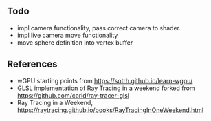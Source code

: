 ## Todo

- impl camera functionality, pass correct camera to shader.
- impl live camera move functionality
- move sphere definition into vertex buffer

## References

- wGPU starting points from https://sotrh.github.io/learn-wgpu/
- GLSL implementation of Ray Tracing in a weekend forked from https://github.com/carld/ray-tracer-glsl
- Ray Tracing in a Weekend, https://raytracing.github.io/books/RayTracingInOneWeekend.html
